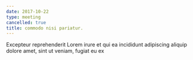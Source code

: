 ```yaml
---
date: 2017-10-22
type: meeting
cancelled: true
title: commodo nisi pariatur.
---
```

Excepteur reprehenderit Lorem irure et qui ea incididunt adipiscing aliquip dolore amet, sint ut veniam, fugiat eu ex